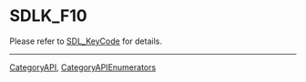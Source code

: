 # SDLK_F10

Please refer to [SDL_KeyCode](SDL_KeyCode) for details.

----
[CategoryAPI](CategoryAPI), [CategoryAPIEnumerators](CategoryAPIEnumerators)


